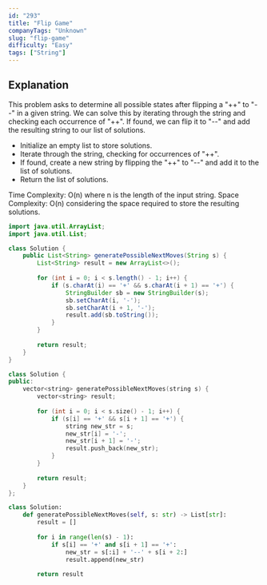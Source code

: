 ```yaml
---
id: "293"
title: "Flip Game"
companyTags: "Unknown"
slug: "flip-game"
difficulty: "Easy"
tags: ["String"]
---
```


## Explanation

This problem asks to determine all possible states after flipping a "++" to "--" in a given string. We can solve this by iterating through the string and checking each occurrence of "++". If found, we can flip it to "--" and add the resulting string to our list of solutions.

- Initialize an empty list to store solutions.
- Iterate through the string, checking for occurrences of "++".
- If found, create a new string by flipping the "++" to "--" and add it to the list of solutions.
- Return the list of solutions.

Time Complexity: O(n) where n is the length of the input string.
Space Complexity: O(n) considering the space required to store the resulting solutions.
```java
import java.util.ArrayList;
import java.util.List;

class Solution {
    public List<String> generatePossibleNextMoves(String s) {
        List<String> result = new ArrayList<>();
        
        for (int i = 0; i < s.length() - 1; i++) {
            if (s.charAt(i) == '+' && s.charAt(i + 1) == '+') {
                StringBuilder sb = new StringBuilder(s);
                sb.setCharAt(i, '-');
                sb.setCharAt(i + 1, '-');
                result.add(sb.toString());
            }
        }
        
        return result;
    }
}
```

```cpp
class Solution {
public:
    vector<string> generatePossibleNextMoves(string s) {
        vector<string> result;
        
        for (int i = 0; i < s.size() - 1; i++) {
            if (s[i] == '+' && s[i + 1] == '+') {
                string new_str = s;
                new_str[i] = '-';
                new_str[i + 1] = '-';
                result.push_back(new_str);
            }
        }
        
        return result;
    }
};
```

```python
class Solution:
    def generatePossibleNextMoves(self, s: str) -> List[str]:
        result = []
        
        for i in range(len(s) - 1):
            if s[i] == '+' and s[i + 1] == '+':
                new_str = s[:i] + '--' + s[i + 2:]
                result.append(new_str)
        
        return result
```